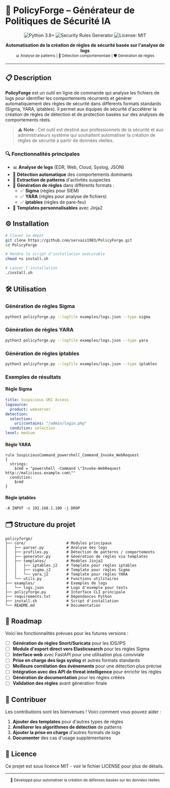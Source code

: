 # 🧰 PolicyForge – Générateur de Politiques de Sécurité IA

<p align="center">
  <img src="https://img.shields.io/badge/Python-3.8+-blue.svg?style=for-the-badge&logo=python&logoColor=white" alt="Python 3.8+"/>
  <img src="https://img.shields.io/badge/Security-Rules_Generator-red.svg?style=for-the-badge&logo=shield&logoColor=white" alt="Security Rules Generator"/>
  <img src="https://img.shields.io/badge/License-MIT-green.svg?style=for-the-badge" alt="License: MIT"/>
</p>

<p align="center">
  <b>Automatisation de la création de règles de sécurité basée sur l'analyse de logs</b><br>
  <sub>📊 Analyse de patterns | 🧠 Détection comportementale | 🛡️ Génération de règles</sub>
</p>

---

## 📋 Description

**PolicyForge** est un outil en ligne de commande qui analyse les fichiers de logs pour identifier les comportements récurrents et générer automatiquement des règles de sécurité dans différents formats standards (Sigma, YARA, iptables). Il permet aux équipes de sécurité d'accélérer la création de règles de détection et de protection basées sur des analyses de comportements réels.

> ⚠️ **Note** : Cet outil est destiné aux professionnels de la sécurité et aux administrateurs système qui souhaitent automatiser la création de règles de sécurité à partir de données réelles.

### 🔍 Fonctionnalités principales

- 📊 **Analyse de logs** (EDR, Web, Cloud, Syslog, JSON)
- 🧠 **Détection automatique** des comportements dominants
- 🧬 **Extraction de patterns** d'activités suspectes
- 📝 **Génération de règles** dans différents formats :
  - ✅ **Sigma** (règles pour SIEM)
  - ✅ **YARA** (règles pour analyse de fichiers)
  - ✅ **iptables** (règles de pare-feu)
- 🔄 **Templates personnalisables** avec Jinja2

## ⚙️ Installation

```bash
# Cloner le dépôt
git clone https://github.com/servais1983/PolicyForge.git
cd PolicyForge

# Rendre le script d'installation exécutable
chmod +x install.sh

# Lancer l'installation
./install.sh
```

## 🛠️ Utilisation

### Génération de règles Sigma

```bash
python3 policyforge.py --logfile examples/logs.json --type sigma
```

### Génération de règles YARA

```bash
python3 policyforge.py --logfile examples/logs.json --type yara
```

### Génération de règles iptables

```bash
python3 policyforge.py --logfile examples/logs.json --type iptables
```

### Exemples de résultats

#### Règle Sigma

```yaml
title: Suspicious URI Access
logsource:
  product: webserver
detection:
  selection:
    uri|contains: "/admin/login.php"
  condition: selection
level: medium
```

#### Règle YARA

```
rule SuspiciousCommand_powershell_Command_Invoke_WebRequest
{
  strings:
    $cmd = "powershell -Command \"Invoke-WebRequest http://malicious.example.com\""
  condition:
    $cmd
}
```

#### Règle iptables

```
-A INPUT -s 192.168.1.100 -j DROP
```

## 🗂️ Structure du projet

```
policyforge/
├── core/                  # Modules principaux
│   ├── parser.py          # Analyse des logs
│   ├── profiles.py        # Détection de patterns / comportements
│   ├── generator.py       # Génération de règles via templates
│   ├── templates/         # Modèles Jinja2
│   │   ├── iptables.j2    # Template pour règles iptables
│   │   ├── sigma.j2       # Template pour règles Sigma
│   │   └── yara.j2        # Template pour règles YARA
│   └── utils.py           # Fonctions utilitaires
├── examples/              # Exemples de logs
│   └── logs.json          # Logs d'exemple pour tests
├── policyforge.py         # Interface CLI principale
├── requirements.txt       # Dépendances Python
├── install.sh             # Script d'installation
└── README.md              # Documentation
```

## 🔮 Roadmap

Voici les fonctionnalités prévues pour les futures versions :

- [ ] **Génération de règles Snort/Suricata** pour les IDS/IPS
- [ ] **Module d'export direct vers Elasticsearch** pour les règles Sigma
- [ ] **Interface web** avec FastAPI pour une utilisation plus conviviale
- [ ] **Prise en charge des logs syslog** et autres formats standards
- [ ] **Meilleure corrélation des événements** pour une détection plus précise
- [ ] **Intégration avec des API de threat intelligence** pour enrichir les règles
- [ ] **Génération de documentation** pour les règles créées
- [ ] **Validation des règles** avant génération finale

## 🤝 Contribuer

Les contributions sont les bienvenues ! Voici comment vous pouvez aider :

1. **Ajouter des templates** pour d'autres types de règles
2. **Améliorer les algorithmes de détection** de patterns
3. **Ajouter la prise en charge** d'autres formats de logs
4. **Documenter** des cas d'usage supplémentaires

## 📄 Licence

Ce projet est sous licence MIT - voir le fichier LICENSE pour plus de détails.

---

<p align="center">
  <sub>🔐 Développé pour automatiser la création de défenses basées sur les données réelles</sub>
</p>
